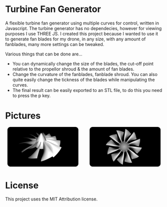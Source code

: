 # Turbine Fan Generator
A flexible turbine fan generator using multiple curves for control, written in Javascript. The turbine generator has no dependecies, however for viewing purposes I use THREE JS. 
I created this project because I wanted to use it to generate fan blades for my drone, in any size, with any amount of fanblades, many more settings can be tweaked.

Various things that can be done are...
* You can dynamically change the size of the blades, the cut-off point relative to the propellor shroud & the amount of fan blades. 
* Change the curvature of the fanblades, fanblade shroud. You can also quite easily change the tickness of the blades while manipulating the curves. 
* The final result can be easily exported to an STL file, to do this you need to press the p key.

# Pictures
<p align="center">
  <img src="./images/0.png" width="45%">
  &nbsp; &nbsp; &nbsp; &nbsp;
  <img src="./images/1.png" width="45%">
</p>

# License
This project uses the MIT Attribution license.
